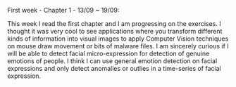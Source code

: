 First week - Chapter 1 - 13/09 ~ 19/09:

This week I read the first chapter and I am progressing on the exercises.
I thought it was very cool to see applications where you transform different kinds of information into visual images to apply Computer Vision techniques on
mouse draw movement or bits of malware files.
I am sincerely curious if I will be able to detect facial micro-expression for detection of genuine emotions of people. I think I can use general emotion detection
on facial expressions and only detect anomalies or outlies in a time-series of facial expression.

